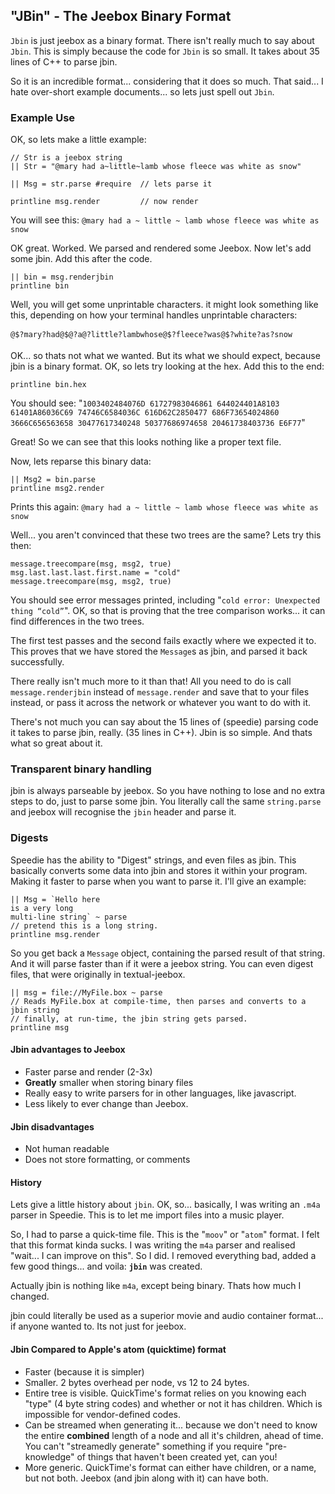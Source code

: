 ## "JBin" - The Jeebox Binary Format

`Jbin` is just jeebox as a binary format. There isn't really much to say about `Jbin`. This is simply because the code for `Jbin` is so small. It takes about 35 lines of C++ to parse jbin.

So it is an incredible format... considering that it does so much. That said... I hate over-short example documents... so lets just spell out `Jbin`.


### Example Use

OK, so lets make a little example:
    
    // Str is a jeebox string
    || Str = "@mary had a~little~lamb whose fleece was white as snow"
    
    || Msg = str.parse #require  // lets parse it
    
    printline msg.render         // now render
   
You will see this: `@mary had a ~ little ~ lamb whose fleece was white as snow`

OK great. Worked. We parsed and rendered some Jeebox. Now let's add some jbin. Add this after the code.

    || bin = msg.renderjbin
    printline bin
    
Well, you will get some unprintable characters. it might look something like this, depending on how your terminal handles unprintable characters:

    @$?mary?had@$@?a@?little?lambwhose@$?fleece?was@$?white?as?snow

OK... so thats not what we wanted. But its what we should expect, because jbin is a binary format. OK, so lets try looking at the hex. Add this to the end:

    printline bin.hex

You should see: "`1003402484076D 61727983046861 644024401A8103 61401A86036C69 74746C6584036C 616D62C2850477 686F73654024860 3666C656563658 30477617340248 50377686974658 20461738403736 E6F77`"

Great! So we can see that this looks nothing like a proper text file. 

Now, lets reparse this binary data:

    || Msg2 = bin.parse
    printline msg2.render
    
Prints this again: `@mary had a ~ little ~ lamb whose fleece was white as snow`

Well... you aren't convinced that these two trees are the same? Lets try this then:

    message.treecompare(msg, msg2, true)
    msg.last.last.last.first.name = "cold"
    message.treecompare(msg, msg2, true)

You should see error messages printed, including "`cold error: Unexpected thing “cold”`". OK, so that is proving that the tree comparison works... it can find differences in the two trees.

The first test passes and the second fails exactly where we expected it to. This proves that we have stored the `Message`s as jbin, and parsed it back successfully.

There really isn't much more to it than that! All you need to do is call `message.renderjbin` instead of `message.render` and save that to your files instead, or pass it across the network or whatever you want to do with it.

There's not much you can say about the 15 lines of (speedie) parsing code it takes to parse jbin, really. (35 lines in C++). Jbin is so simple. And thats what so great about it.

### Transparent binary handling

jbin is always parseable by jeebox. So you have nothing to lose and no extra steps to do, just to parse some jbin. You literally call the same `string.parse` and jeebox will recognise the `jbin` header and parse it. 


### Digests

Speedie has the ability to "Digest" strings, and even files as jbin. This basically converts some data into jbin and stores it within your program. Making it faster to parse when you want to parse it. I'll give an example:

    || Msg = `Hello here
    is a very long
    multi-line string` ~ parse
    // pretend this is a long string.
    printline msg.render 

So you get back a `Message` object, containing the parsed result of that string. And it will parse faster than if it were a jeebox string. You can even digest files, that were originally in textual-jeebox.

	|| msg = file://MyFile.box ~ parse
    // Reads MyFile.box at compile-time, then parses and converts to a jbin string
    // finally, at run-time, the jbin string gets parsed.
	printline msg


    

#### Jbin advantages to Jeebox

* Faster parse and render (2-3x)
* **Greatly** smaller when storing binary files
* Really easy to write parsers for in other languages, like javascript.
* Less likely to ever change than Jeebox.

#### Jbin disadvantages
* Not human readable
* Does not store formatting, or comments

#### History

Lets give a little history about `jbin`. OK, so... basically, I was writing an `.m4a` parser in Speedie. This is to let me import files into a music player.

So, I had to parse a quick-time file. This is the "`moov`" or "`atom`" format. I felt that this format kinda sucks. I was writing the `m4a` parser and realised "wait... I can improve on this". So I did. I removed everything bad, added a few good things... and voila: **`jbin`** was created.

Actually jbin is nothing like `m4a`, except being binary. Thats how much I changed.

jbin could literally be used as a superior movie and audio container format... if anyone wanted to. Its not just for jeebox.

#### Jbin Compared to Apple's atom (quicktime) format

* Faster (because it is simpler)
* Smaller. 2 bytes overhead per node, vs 12 to 24 bytes.
* Entire tree is visible. QuickTime's format relies on you knowing each "type" (4 byte string codes) and whether or not it has children. Which is impossible for vendor-defined codes.
* Can be streamed when generating it... because we don't need to know the entire **combined** length of a node and all it's children, ahead of time. You can't "streamedly generate" something if you require "pre-knowledge" of things that haven't been created yet, can you!
* More generic. QuickTime's format can either have children, or a name, but not both. Jeebox (and jbin along with it) can have both.
